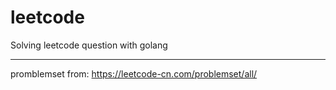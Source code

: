 # leetcode

Solving leetcode question with golang

---

promblemset from: https://leetcode-cn.com/problemset/all/
